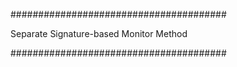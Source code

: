 
#######################################

Separate Signature-based Monitor Method

#######################################
